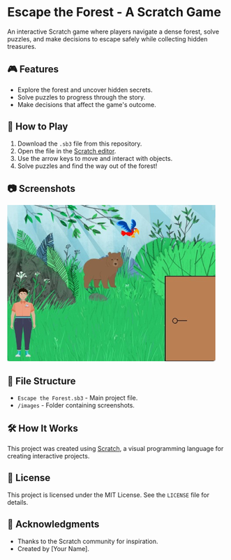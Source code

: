 # Escape the Forest - A Scratch Game

An interactive Scratch game where players navigate a dense forest, solve puzzles, and make decisions to escape safely while collecting hidden treasures.

## 🎮 Features
- Explore the forest and uncover hidden secrets.
- Solve puzzles to progress through the story.
- Make decisions that affect the game's outcome.

## 🚀 How to Play
1. Download the `.sb3` file from this repository.
2. Open the file in the [Scratch editor](https://scratch.mit.edu/).
3. Use the arrow keys to move and interact with objects.
4. Solve puzzles and find the way out of the forest!

## 📷 Screenshots
![Gameplay Screenshot](./gameplay.png)

## 📂 File Structure
- `Escape the Forest.sb3` - Main project file.
- `/images` - Folder containing screenshots.

## 🛠️ How It Works
This project was created using [Scratch](https://scratch.mit.edu/), a visual programming language for creating interactive projects.

## 📜 License
This project is licensed under the MIT License. See the `LICENSE` file for details.

## 🙌 Acknowledgments
- Thanks to the Scratch community for inspiration.
- Created by [Your Name].
